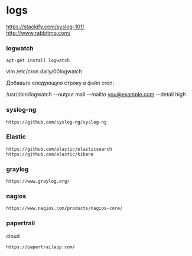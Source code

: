 logs
======

https://stackify.com/syslog-101/  
http://www.rabbitmq.com/

### logwatch
    apt-get install logwatch


vim /etc/cron.daily/00logwatch

Добавьте следующую строку в файл cron:

/usr/sbin/logwatch --output mail --mailto you@example.com --detail high

### **syslog-ng**
    https://github.com/syslog-ng/syslog-ng
 
### **Elastic**  
    https://github.com/elastic/elasticsearch  
    https://github.com/elastic/kibana

### **graylog**
    https://www.graylog.org/

### **nagios**

    https://www.nagios.com/products/nagios-core/
    
### **papertrail** 
cloud  

    https://papertrailapp.com/